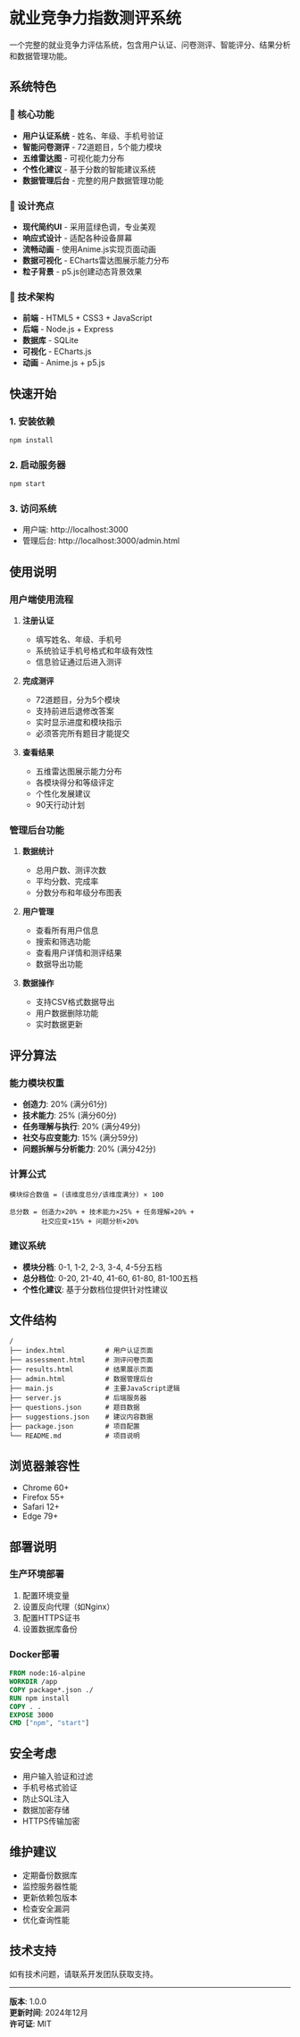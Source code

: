 # 就业竞争力指数测评系统

一个完整的就业竞争力评估系统，包含用户认证、问卷测评、智能评分、结果分析和数据管理功能。

## 系统特色

### 🎯 核心功能
- **用户认证系统** - 姓名、年级、手机号验证
- **智能问卷测评** - 72道题目，5个能力模块
- **五维雷达图** - 可视化能力分布
- **个性化建议** - 基于分数的智能建议系统
- **数据管理后台** - 完整的用户数据管理功能

### 🎨 设计亮点
- **现代简约UI** - 采用蓝绿色调，专业美观
- **响应式设计** - 适配各种设备屏幕
- **流畅动画** - 使用Anime.js实现页面动画
- **数据可视化** - ECharts雷达图展示能力分布
- **粒子背景** - p5.js创建动态背景效果

### 🔧 技术架构
- **前端** - HTML5 + CSS3 + JavaScript
- **后端** - Node.js + Express
- **数据库** - SQLite
- **可视化** - ECharts.js
- **动画** - Anime.js + p5.js

## 快速开始

### 1. 安装依赖
```bash
npm install
```

### 2. 启动服务器
```bash
npm start
```

### 3. 访问系统
- 用户端: http://localhost:3000
- 管理后台: http://localhost:3000/admin.html

## 使用说明

### 用户端使用流程

1. **注册认证**
   - 填写姓名、年级、手机号
   - 系统验证手机号格式和年级有效性
   - 信息验证通过后进入测评

2. **完成测评**
   - 72道题目，分为5个模块
   - 支持前进后退修改答案
   - 实时显示进度和模块指示
   - 必须答完所有题目才能提交

3. **查看结果**
   - 五维雷达图展示能力分布
   - 各模块得分和等级评定
   - 个性化发展建议
   - 90天行动计划

### 管理后台功能

1. **数据统计**
   - 总用户数、测评次数
   - 平均分数、完成率
   - 分数分布和年级分布图表

2. **用户管理**
   - 查看所有用户信息
   - 搜索和筛选功能
   - 查看用户详情和测评结果
   - 数据导出功能

3. **数据操作**
   - 支持CSV格式数据导出
   - 用户数据删除功能
   - 实时数据更新

## 评分算法

### 能力模块权重
- **创造力**: 20% (满分61分)
- **技术能力**: 25% (满分60分)  
- **任务理解与执行**: 20% (满分49分)
- **社交与应变能力**: 15% (满分59分)
- **问题拆解与分析能力**: 20% (满分42分)

### 计算公式
```
模块综合数值 = (该维度总分/该维度满分) × 100

总分数 = 创造力×20% + 技术能力×25% + 任务理解×20% + 
        社交应变×15% + 问题分析×20%
```

### 建议系统
- **模块分档**: 0-1, 1-2, 2-3, 3-4, 4-5分五档
- **总分档位**: 0-20, 21-40, 41-60, 61-80, 81-100五档
- **个性化建议**: 基于分数档位提供针对性建议

## 文件结构

```
/
├── index.html          # 用户认证页面
├── assessment.html     # 测评问卷页面
├── results.html        # 结果展示页面
├── admin.html          # 数据管理后台
├── main.js             # 主要JavaScript逻辑
├── server.js           # 后端服务器
├── questions.json      # 题目数据
├── suggestions.json    # 建议内容数据
├── package.json        # 项目配置
└── README.md           # 项目说明
```

## 浏览器兼容性

- Chrome 60+
- Firefox 55+
- Safari 12+
- Edge 79+

## 部署说明

### 生产环境部署
1. 配置环境变量
2. 设置反向代理（如Nginx）
3. 配置HTTPS证书
4. 设置数据库备份

### Docker部署
```dockerfile
FROM node:16-alpine
WORKDIR /app
COPY package*.json ./
RUN npm install
COPY . .
EXPOSE 3000
CMD ["npm", "start"]
```

## 安全考虑

- 用户输入验证和过滤
- 手机号格式验证
- 防止SQL注入
- 数据加密存储
- HTTPS传输加密

## 维护建议

- 定期备份数据库
- 监控服务器性能
- 更新依赖包版本
- 检查安全漏洞
- 优化查询性能

## 技术支持

如有技术问题，请联系开发团队获取支持。

---

**版本**: 1.0.0  
**更新时间**: 2024年12月  
**许可证**: MIT